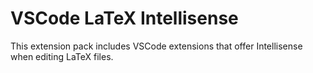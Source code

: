 # VSCode LaTeX Intellisense

This extension pack includes VSCode extensions that offer Intellisense when editing LaTeX files.
